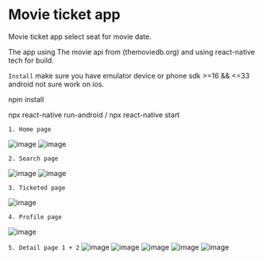 # Movie ticket app
Movie ticket app select seat for movie date.

The app using The movie api from (themoviedb.org) and using react-native tech for build.

```Install```
make sure you have emulator device or phone sdk >=16 && <=33 android not sure work on ios.

npm install

npx react-native run-android / npx react-native start

```1. Home page```

![image](https://github.com/aip-dat/Movie_ticket_app/assets/92807376/f73dc161-1d16-4bb6-95c7-6f5c1135b130)
![image](https://github.com/aip-dat/Movie_ticket_app/assets/92807376/4e801869-be47-4a56-b79e-673dc227250a)

```2. Search page```

![image](https://github.com/aip-dat/Movie_ticket_app/assets/92807376/74d4c68a-83ce-4d86-b7bd-648049d2ee48)
![image](https://github.com/aip-dat/Movie_ticket_app/assets/92807376/cbfdbdc1-1f71-4705-9b39-9ef5ebbfe232)

```3. Ticketed page```

![image](https://github.com/aip-dat/Movie_ticket_app/assets/92807376/186f1fd4-ad0e-4131-bd94-d1d02cc2de2a)

```4. Profile page```

![image](https://github.com/aip-dat/Movie_ticket_app/assets/92807376/9d98d7cf-e328-4a4a-bcb8-5ca764579900)

```5. Detail page 1 + 2```
![image](https://github.com/aip-dat/Movie_ticket_app/assets/92807376/f1f530a7-8a57-40fb-98d1-659b0a41de6f)
![image](https://github.com/aip-dat/Movie_ticket_app/assets/92807376/a226cfda-c271-4c30-a7c1-9ef659ba7a93)
![image](https://github.com/aip-dat/Movie_ticket_app/assets/92807376/c5129e99-5ac8-4838-8311-f5b019098901)
![image](https://github.com/aip-dat/Movie_ticket_app/assets/92807376/bbf2a228-1097-4b33-8a7f-337356908e3d)
![image](https://github.com/aip-dat/Movie_ticket_app/assets/92807376/c1a8d950-a0d8-4a42-b33d-036d837f5a08)
